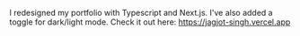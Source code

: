 I redesigned my portfolio with Typescript and Next.js. I've also added a toggle for dark/light mode. Check it out here: https://jagjot-singh.vercel.app
